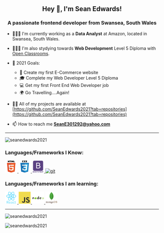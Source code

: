 ### <h2 align="center"> Hey 👋, I'm Sean Edwards!</h2>
<h3 align="center">A passionate frontend developer from Swansea, South Wales</h3>


- 👩🏻‍🏫  I'm currently working as a **Data Analyst** at Amazon, located in Swansea, South Wales.
- 👩🏻‍🎓  I'm also stydying towards **Web Development** Level 5 Diploma with  [Open Classrooms](https://openclassrooms.com/en// "Open Classrooms Homepage").
- 🥅 2021 Goals:
    - 🛒 Create my first E-Commerce website
    - 🎓 Complete my Web Developer Level 5 Diploma
    - 💻 Get my first Front End Web Developer job
    - 🌍 Go Travelling....Again!
- 👨‍💻 All of my projects are available at [https://github.com/SeanEdwards2021?tab=repositories](https://github.com/SeanEdwards2021?tab=repositories)

- 📫 How to reach me **SeanE301292@yahoo.com**

<hr>

<p align="left"> <img src="https://komarev.com/ghpvc/?username=seanedwards2021&label=Profile%20views&color=0e75b6&style=flat" alt="seanedwards2021" /> </p>


<h3 align="left">Languages/Frameworks I Know:</h3
<p align="left">
    <a href="https://www.w3.org/html/" target="_blank"> <img src="https://raw.githubusercontent.com/devicons/devicon/master/icons/html5/html5-original-wordmark.svg" alt="html5" width="40" height="40"/> </a>
    <a href="https://www.w3schools.com/css/" target="_blank"> <img src="https://raw.githubusercontent.com/devicons/devicon/master/icons/css3/css3-original-wordmark.svg" alt="css3" width="40" height="40"/> </a>
  <a href="https://getbootstrap.com" target="_blank"> <img src="https://raw.githubusercontent.com/devicons/devicon/master/icons/bootstrap/bootstrap-plain-wordmark.svg"     alt="bootstrap" width="40" height="40"/>
  <a href="https://git-scm.com/" target="_blank"> <img src="https://www.vectorlogo.zone/logos/git-scm/git-scm-icon.svg" alt="git" width="40" height="40"/> </a>
</p>
 
<h3 align="left">Languages/Frameworks I am learning:</h3>
<p align="left"> 
    <a href="https://reactjs.org/" target="_blank"> <img src="https://raw.githubusercontent.com/devicons/devicon/master/icons/react/react-original-wordmark.svg" alt="react" width="40" height="40"/> </a> 
  <a href="https://developer.mozilla.org/en-US/docs/Web/JavaScript" target="_blank"> <img src="https://raw.githubusercontent.com/devicons/devicon/master/icons/javascript/javascript-original.svg" alt="javascript" width="40" height="40"/> </a>
    <a href="https://nodejs.org" target="_blank"> <img src="https://raw.githubusercontent.com/devicons/devicon/master/icons/nodejs/nodejs-original-wordmark.svg" alt="nodejs" width="40" height="40"/> </a> 
    <a href="https://www.mongodb.com/" target="_blank"> <img src="https://raw.githubusercontent.com/devicons/devicon/master/icons/mongodb/mongodb-original-wordmark.svg" alt="mongodb" width="40" height="40"/> </a> 
</p>
<hr>

<p>&nbsp;<img align="left" src="https://github-readme-stats.vercel.app/api?username=seanedwards2021&show_icons=true&locale=en" alt="seanedwards2021" /></p>
<p><img align="left" src="https://github-readme-stats.vercel.app/api/top-langs?username=seanedwards2021&show_icons=true&locale=en&layout=compact" alt="seanedwards2021" /></p>


